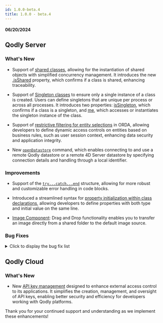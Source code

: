 ```yaml
---
id: 1.0.0-beta.4
title: 1.0.0 - beta.4
---
```



#### 06/20/2024


## Qodly Server

<h3> What's New </h3>


- Support of [shared classes](../language/basics/lang-classes.md#shared-classes), allowing for the instantiation of shared objects with simplified concurrency management. It introduces the new [.isShared](../language/ClassClass.md#isshared) property, which confirms if a class is shared, enhancing traceability. 

- Support of [Singleton classes](../language/basics/lang-classes.md#singleton-classes) to ensure only a single instance of a class is created. Users can define singletons that are unique per process or across all processes. It introduces two properties: [isSingleton](../language/ClassClass.md#issingleton), which confirms if a class is a singleton, and [me](../language/ClassClass.md#me), which accesses or instantiates the singleton instance of the class.

- Support of [restrictive filtering for entity selections](../orda/data.md#restricting-entity-selections) in ORDA, allowing developers to define dynamic access controls on entities based on business rules, such as user session context, enhancing data security and application integrity. 

- New [`openDatastore`](../language/commands/openDatastore) command, which enables connecting to and use a remote Qodly datastore or a remote 4D Server datastore by specifying connection details and handling through a local identifier. 



<h3>Improvements </h3>

- Support of the [`try...catch...end`](../language/basics/lang-errors.md#trycatchend) structure, allowing for more robust and customizable error handling in code blocks. 

- Introduced a streamlined syntax for [property initialization within class declarations](../language/basics/lang-classes.md#initializing-the-property-in-the-declaration-line), allowing developers to define properties with both type and initial value on the same line. 

- [Image Component](../studio/pageLoaders/components/image.md): Drag and Drop functionality enables you to transfer an image directly from a shared folder to the default image source.


<h3> Bug Fixes </h3>

<details>
<summary>Click to display the bug fix list</summary>

- Fixed an issue where Qodly Server did not handle warning messages properly.
- Fixed an issue that prevented images from being displayed after saving an entity.
- Fixed an issue where aborting a method using the debugger incorrectly reported a network error as the reason for termination.



</details>

## Qodly Cloud

<h3> What's New </h3>

- New [API key management](../cloud/apiKeys.md) designed to enhance external access control to its applications. It simplifies the creation, management, and oversight of API keys, enabling better security and efficiency for developers working with Qodly platforms.

Thank you for your continued support and understanding as we implement these enhancements!
